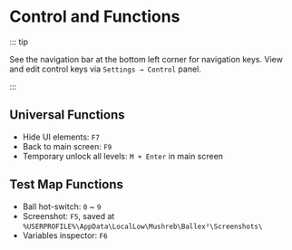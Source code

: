# Control and Functions

::: tip

See the navigation bar at the bottom left corner for navigation keys.
View and edit control keys via `Settings → Control` panel.

:::

## Universal Functions

- Hide UI elements: `F7`
- Back to main screen: `F9`
- Temporary unlock all levels: `M + Enter` in main screen

## Test Map Functions

- Ball hot-switch: `0` ~ `9`
- Screenshot: `F5`, saved at `%USERPROFILE%\AppData\LocalLow\Mushreb\Ballex²\Screenshots\`
- Variables inspector: `F6`
